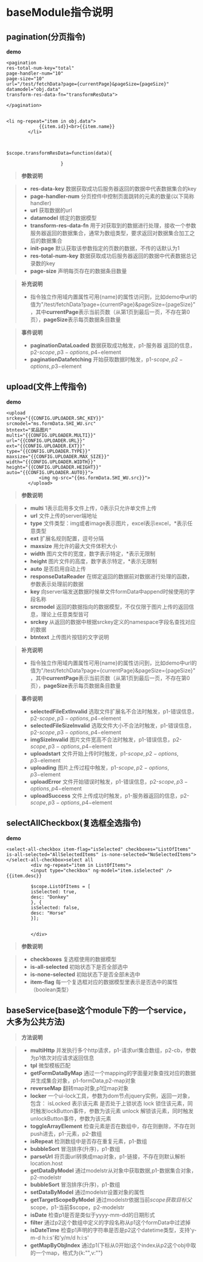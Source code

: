 **baseModule指令说明**
===================




**pagination**(分页指令)
-------------

**demo**
```
<pagination
res-total-num-key="total"
page-handler-num="10"
page-size="10"
url="/test/fetchData?page={currentPage}&pageSize={pageSize}"
datamodel="obj.data"
transform-res-data-fn="transformResData">

</pagination>


<li ng-repeat="item in obj.data">
            {{item.id}}<br>{{item.name}}
        </li>



$scope.transformResData=function(data){

                    }
```


> **参数说明**

> - **res-data-key**  数据获取成功后服务器返回的数据中代表数据集合的key
> - **page-handler-num**  分页控件中控制页面跳转的元素的数量(以下简称handler)
> - **url**  获取数据的url
> - **datamodel**  绑定的数据模型
> - **transform-res-data-fn**  用于对获取到的数据进行处理，接收一个参数服务器返回的数据集合，通常为数组类型，要求返回对数据集合加工之后的数据集合
> - **init-page**  默认获取该参数指定的页数的数据，不传的话默认为1
> - **res-total-num-key**  数据获取成功后服务器返回的数据中代表数据总记录数的key
> - **page-size**  声明每页存在的数据条目数量


> **补充说明**
>
> - 指令独立作用域内置属性可用{name}的属性访问到，比如demo中url的值为"/test/fetchData?page={currentPage}&pageSize={pageSize}" ，其中**currentPage**表示当前页数（从第1页到最后一页，不存在第0页），**pageSize**表示每页数据条目数量

> **事件说明**
>
> - **paginationDataLoaded**  数据获取成功触发，p1-服务器 返回的信息，p2-$scope,p3-options,p4-$element
> - **paginationDatafetching**  开始获取数据时触发，p1-$scope,p2-options,p3-$element


**upload**(文件上传指令)
-------------

**demo**
```
<upload
srckey="{{CONFIG.UPLOADER.SRC_KEY}}"
srcmodel="ms.formData.SHI_WU.src"
btntext="奖品图片"
multi="{{CONFIG.UPLOADER.MULTI}}"
url="{{CONFIG.UPLOADER.URL}}"
ext="{{CONFIG.UPLOADER.EXT}}"
type="{{CONFIG.UPLOADER.TYPE}}"
maxsize="{{CONFIG.UPLOADER.MAX_SIZE}}"
width="{{CONFIG.UPLOADER.WIDTH}}"
height="{{CONFIG.UPLOADER.HEIGHT}}"
auto="{{CONFIG.UPLOADER.AUTO}}">
            <img ng-src="{{ms.formData.SHI_WU.src}}">
        </upload>
```

> **参数说明**

> - **multi**  1表示启用多文件上传，0表示只允许单文件上传
> - **url**  文件上传的server端地址
> - **type**  文件类型：img或者image表示图片，excel表示excel，*表示任意类型
> - **ext**  扩展名规则配置，逗号分隔
> - **maxsize**  用允许的最大文件体积大小
> - **width**  图片文件的宽度，数字表示特定，*表示无限制
> - **height**  图片文件的高度，数字表示特定，*表示无限制
> - **auto**  是否启用自动上传
> - **responseDataReader**  在绑定返回的数据前对数据进行处理的函数，参数表示处理前的数据
> - **key**  向server端发送数据时候单文件formData中append时候使用的字段名称
> - **srcmodel**  返回的数据指向的数据模型，不仅仅限于图片上传的返回信息，理论上任意类型皆可
> - **srckey**  从返回的数据中根据srckey定义的namespace字段名查找对应的数据
> - **btntext**  上传图片按钮的文字说明





> **补充说明**
>
> - 指令独立作用域内置属性可用{name}的属性访问到，比如demo中url的值为"/test/fetchData?page={currentPage}&pageSize={pageSize}" ，其中**currentPage**表示当前页数（从第1页到最后一页，不存在第0页），**pageSize**表示每页数据条目数量

> **事件说明**
>
> - **selectedFileExtInvalid**  选取文件扩展名不合法时触发，p1-错误信息，p2-$scope,p3-options,p4-$element
> - **selectedFileSizeInvalid**  选取文件大小不合法时触发，p1-错误信息，p2-$scope,p3-options,p4-$element
> - **imgSizeInvalid**  图片文件宽高不合法时触发，p1-错误信息，p2-$scope,p3-options,p4-$element
> - **uploadstart**  文件开始上传时时触发，p1-$scope,p2-options,p3-$element
> - **uploading**  图片上传过程中触发，p1-$scope,p2-options,p3-$element
> - **uploadError**  文件开始错误时触发，p1-错误信息，p2-$scope,p3-options,p4-$element
> - **uploadSuccess**  文件上传成功时触发，p1-服务器返回的信息，p2-$scope,p3-options,p4-$element









**selectAllCheckbox**(复选框全选指令)
-------------

**demo**
```
<select-all-checkbox item-flag="isSelected" checkboxes="ListOfItems" is-all-selected="AllSelectedItems" is-none-selected="NoSelectedItems"></select-all-checkbox>select all
         <div ng-repeat="item in ListOfItems">
         <input type="checkbox" ng-model="item.isSelected" />{{item.desc}}

         $scope.ListOfItems = [
         isSelected: true,
         desc: "Donkey"
         }, {
         isSelected: false,
         desc: "Horse"
         }];


         </div>
```


> **参数说明**

> - **checkboxes**  复选框使用的数据模型
> - **is-all-selected**  初始状态下是否全部选中
> - **is-none-selected**  初始状态下是否全部未选中
> - **item-flag**  每一个复选框对应的数据模型里表示是否选中的属性（boolean类型）



**baseService**(base这个module下的一个service，大多为公共方法)
-------------


> **方法说明**

> - **multiHttp**  并发执行多个http请求，p1-请求url集合数组，p2-cb，参数为p1依次对应请求返回信息
> - **tpl**  微型模板匹配
> - **getFormDataByMap**  通过一个mapping的字面量对象查找对应的数据并生成集合对象，p1-formData,p2-map对象
> - **reverseMap**  翻转map对象,p1位map对象
> - **locker**  一个ui-lock工具，参数为dom节点jquery实例，返回一对象，包含：
> isLocked  表示该元素 是否处于上锁状态
> lock  锁住该元素，同时触发lockButton事件，参数为该元素
> unlock  解锁该元素，同时触发unlockButton事件，参数为该元素
> - **toggleArrayElement**  检查元素是否在数组中，存在则删除，不存在则push进去，p1-元素，p2-数组
> - **isRepeat**  检测数组中是否存在重复元素，p1-数组
> - **bubbleSort**  冒泡排序(升序)，p1-数组
> - **parseUrl**  将页面url转换成map对象，p1-链接，不存在则默认解析location.host
> - **getDataByModel**  通过modelstr从对象中获取数据,p1-数据集合对象，p2-modelstr
> - **bubbleSort**  冒泡排序(升序)，p1-数组
> - **setDataByModel**  通过modelstr设置对象的属性
> - **getTargetScopeByModel**  通过modelstr依据当前$scope获取目标父$scope，p1-当前$scope，p2-modelstr
> - **isDate**  检查p1是否是类似于yyyy-mm-dd的日期形式
> - **filter**  通过p2这个数组中定义的字段名称从p1这个formData中过滤掉
> - **isDateTime**  检查p1声明的字符串是否是p2这个datetime类型，支持'y-m-d h:i:s'和'y/m/d h:i:s'
> - **getMapByObjIndex**  通过p1(下标从0开始)这个index从p2这个obj中取的一个map，格式为{k:"",v:""}